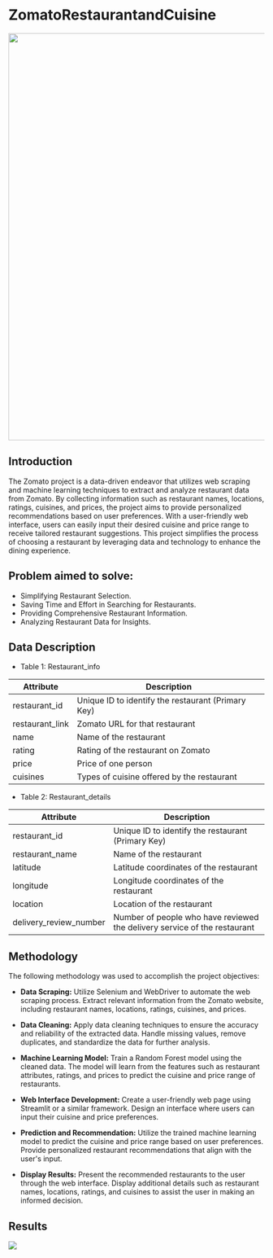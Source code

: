 # ZomatoRestaurantandCuisine
<p>
  <img src="https://drive.google.com/uc?export=download&id=1Bd49vSfj1TPXnApPAm60ZOsJncv-rdSR" width="800">
</p>

## Introduction
 The Zomato project is a data-driven endeavor that utilizes web scraping and machine learning techniques to extract and analyze restaurant data from Zomato. By collecting information such as restaurant names, locations, ratings, cuisines, and prices, the project aims to provide personalized recommendations based on user preferences. With a user-friendly web interface, users can easily input their desired cuisine and price range to receive tailored restaurant suggestions. This project simplifies the process of choosing a restaurant by leveraging data and technology to enhance the dining experience.

## Problem aimed to solve:

- Simplifying Restaurant Selection.
- Saving Time and Effort in Searching for Restaurants.
- Providing Comprehensive Restaurant Information.
- Analyzing Restaurant Data for Insights.
## Data Description

- Table 1: Restaurant_info

| Attribute       | Description                                                       |
|-----------------|-------------------------------------------------------------------|
| restaurant_id   | Unique ID to identify the restaurant (Primary Key)                 |
| restaurant_link | Zomato URL for that restaurant                                    |
| name            | Name of the restaurant                                            |
| rating          | Rating of the restaurant on Zomato                                |
| price           | Price of one person                                               |
| cuisines        | Types of cuisine offered by the restaurant                        |

- Table 2: Restaurant_details

| Attribute                | Description                                                        |
|--------------------------|--------------------------------------------------------------------|
| restaurant_id            | Unique ID to identify the restaurant (Primary Key)                  |
| restaurant_name          | Name of the restaurant                                             |
| latitude                 | Latitude coordinates of the restaurant                             |
| longitude                | Longitude coordinates of the restaurant                            |
| location                 | Location of the restaurant                                         |
| delivery_review_number   | Number of people who have reviewed the delivery service of the restaurant  |

## Methodology

The following methodology was used to accomplish the project objectives:

- **Data Scraping:** Utilize Selenium and WebDriver to automate the web scraping process. Extract relevant information from the Zomato website, including restaurant names, locations, ratings, cuisines, and prices.

- **Data Cleaning:** Apply data cleaning techniques to ensure the accuracy and reliability of the extracted data. Handle missing values, remove duplicates, and standardize the data for further analysis.

- **Machine Learning Model:** Train a Random Forest model using the cleaned data. The model will learn from the features such as restaurant attributes, ratings, and prices to predict the cuisine and price range of restaurants.

- **Web Interface Development:** Create a user-friendly web page using Streamlit or a similar framework. Design an interface where users can input their cuisine and price preferences.

- **Prediction and Recommendation:** Utilize the trained machine learning model to predict the cuisine and price range based on user preferences. Provide personalized restaurant recommendations that align with the user's input.

- **Display Results:** Present the recommended restaurants to the user through the web interface. Display additional details such as restaurant names, locations, ratings, and cuisines to assist the user in making an informed decision.
## Results
<p>
  <img src="https://drive.google.com/uc?export=download&id=1qoVP3s4almI1duLkqwZGO0opWjcBz1iF" >
</p>

